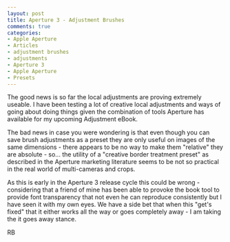 ```yaml
---
layout: post
title: Aperture 3 - Adjustment Brushes
comments: true
categories:
- Apple Aperture
- Articles
- adjustment brushes
- adjustments
- Aperture 3
- Apple Aperture
- Presets
---
```

The good news is so far the local adjustments are proving extremely useable. I have been testing a lot of creative local adjustments and ways of going about doing things given the combination of tools Aperture has available for my upcoming Adjustment eBook.

The bad news in case you were wondering is that even though you can save brush adjustments as a preset they are only useful on images of the same dimensions - there appears to be no way to make them "relative" they are absolute - so... the utility of a "creative border treatment preset" as described in the Aperture marketing literature seems to be not so practical in the real world of multi-cameras and crops.

As this is early in the Aperture 3 release cycle this could be wrong - considering that a friend of mine has been able to provoke the book tool to provide font transparency that not even he can reproduce consistently but I have seen it with my own eyes. We have a side bet that when this "get's fixed" that it either works all the way or goes completely away - I am taking the it goes away stance.

RB